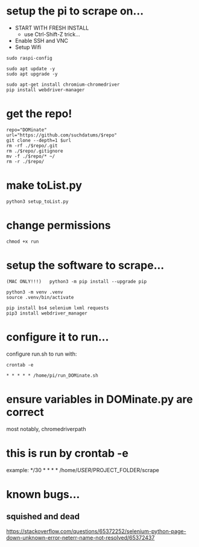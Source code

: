 # setup the pi to scrape on...

- START WITH FRESH INSTALL
    - use Ctrl-Shift-Z trick...
- Enable SSH and VNC
- Setup Wifi


```
sudo raspi-config

sudo apt update -y
sudo apt upgrade -y

sudo apt-get install chromium-chromedriver
pip install webdriver-manager
```

# get the repo!
```
repo="DOMinate"
url="https://github.com/suchdatums/$repo"
git clone --depth=1 $url
rm -rf ./$repo/.git
rm ./$repo/.gitignore
mv -f ./$repo/* ~/
rm -r ./$repo/
```

# make toList.py
```
python3 setup_toList.py
```

# change permissions
```
chmod +x run
```

# setup the software to scrape... 
```
(MAC ONLY!!!)   python3 -m pip install --upgrade pip
```


```
python3 -m venv .venv
source .venv/bin/activate

pip install bs4 selenium lxml requests
pip3 install webdriver_manager
```

# configure it to run...

configure run.sh to run with:
```
crontab -e

* * * * * /home/pi/run_DOMinate.sh
```

# ensure variables in DOMinate.py are correct
most notably, chromedriverpath


# this is run by crontab -e
example:
*/30 * * * * /home/$USER/$PROJECT_FOLDER/scrape



# known bugs...

## squished and dead

https://stackoverflow.com/questions/65372252/selenium-python-page-down-unknown-error-neterr-name-not-resolved/65372437
